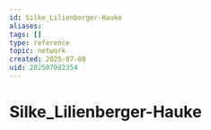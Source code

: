 ```yaml
---
id: Silke_Lilienberger-Hauke
aliases: 
tags: []
type: reference
topic: network
created: 2025-07-08
uid: 202507082354
---
```


# Silke_Lilienberger-Hauke
